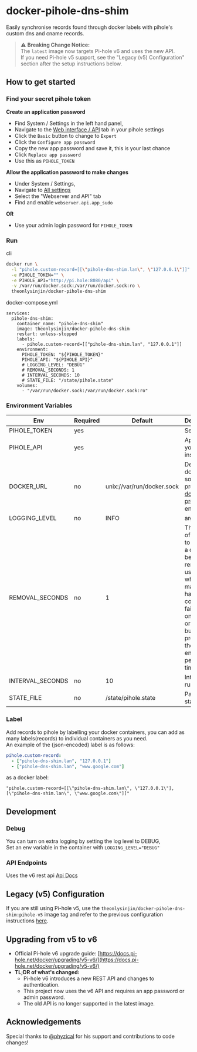 # docker-pihole-dns-shim

Easily synchronise records found through docker labels with pihole's custom dns and cname records.  

> ⚠️ **Breaking Change Notice:**  
> The `latest` image now targets Pi-hole v6 and uses the new API.  
> If you need Pi-hole v5 support, see the "Legacy (v5) Configuration" section after the setup instructions below.

## How to get started

### Find your secret pihole token

**Create an application password**

- Find System / Settings in the left hand panel,
- Navigate to the [Web interface / API](http://pi.hole:8080/admin/settings/api) tab in your pihole settings
- Click the `Basic` button to change to `Expert`
- Click the `Configure app password`
- Copy the new app password and save it, this is your last chance
- Click `Replace app password`
- Use this as `PIHOLE_TOKEN`

**Allow the application password to make changes**

- Under System / Settings,
- Navigate to [All settings](http://pi.hole:8080/admin/settings/all)
- Select the "Webserver and API" tab
- Find and enable `webserver.api.app_sudo`

**OR**

- Use your admin login password for `PIHOLE_TOKEN`

### Run

cli

```bash
docker run \
  -l "pihole.custom-record=[[\"pihole-dns-shim.lan\", \"127.0.0.1\"]]" \
  -e PIHOLE_TOKEN="" \
  -e PIHOLE_API="http://pi.hole:8080/api" \
  -v /var/run/docker.sock:/var/run/docker.sock:ro \
  theonlysinjin/docker-pihole-dns-shim
```

docker-compose.yml

```docker
services:
  pihole-dns-shim:
    container_name: "pihole-dns-shim"
    image: theonlysinjin/docker-pihole-dns-shim
    restart: unless-stopped
    labels:
      - pihole.custom-record=[["pihole-dns-shim.lan", "127.0.0.1"]]
    environment:
      PIHOLE_TOKEN: "${PIHOLE_TOKEN}"
      PIHOLE_API: "${PIHOLE_API}"
      # LOGGING_LEVEL: "DEBUG"
      # REMOVAL_SECONDS: 1
      # INTERVAL_SECONDS: 10
      # STATE_FILE: "/state/pihole.state"
    volumes:
      - "/var/run/docker.sock:/var/run/docker.sock:ro"
```

### Environment Variables

| Env              | Required | Default                    | Description                                                                                                                                                                                    |
| ---------------- | -------- | -------------------------- | ---------------------------------------------------------------------------------------------------------------------------------------------------------------------------------------------- |
| PIHOLE_TOKEN     | yes      |                            | See Above                                                                                                                                                                                      |
| PIHOLE_API       | yes      |                            | Api Url of your pihole instance                                                                                                                                                                |
| DOCKER_URL       | no       | unix://var/run/docker.sock | Defaults to docker socket, or provide [docker proxy](https://github.com/linuxserver/docker-socket-proxy) endpoint                                                                              |
| LOGGING_LEVEL    | no       | INFO                       | argument                                                                                                                                                                                       |
| REMOVAL_SECONDS  | no       | 1                          | The amount of seconds to preserve a dns entry before removing it, useful for when you maybe have a container fail to start on reboot or crash, but preserve the dns entry for a period of time |
| INTERVAL_SECONDS | no       | 10                         | Interval to run syncs                                                                                                                                                                          |
| STATE_FILE       | no       | /state/pihole.state        | Path to statefile                                                                                                                                                                              |

### Label

Add records to pihole by labelling your docker containers, you can add as many labels(records) to individual containers as you need.  
An example of the (json-encoded) label is as follows:

```yaml
pihole.custom-record:
  - ["pihole-dns-shim.lan", "127.0.0.1"]
  - ["pihole-dns-shim.lan", "www.google.com"]
```

as a docker label:

```
"pihole.custom-record=[[\"pihole-dns-shim.lan\", \"127.0.0.1\"], [\"pihole-dns-shim.lan\", \"www.google.com\"]]"
```

## Development

### Debug

You can turn on extra logging by setting the log level to DEBUG,  
Set an env variable in the container with `LOGGING_LEVEL="DEBUG"`

### API Endpoints

Uses the v6 rest api
[Api Docs](http://pi.hole:8080/api/docs)

## Legacy (v5) Configuration

If you are still using Pi-hole v5, use the `theonlysinjin/docker-pihole-dns-shim:pihole-v5` image tag and refer to the previous configuration instructions [here](https://github.com/theonlysinjin/docker-pihole-dns-shim/tree/pihole-v5).

## Upgrading from v5 to v6

- Official Pi-hole v6 upgrade guide: [https://docs.pi-hole.net/docker/upgrading/v5-v6/](https://docs.pi-hole.net/docker/upgrading/v5-v6/)
- **TL;DR of what's changed:**
  - Pi-hole v6 introduces a new REST API and changes to authentication.
  - This project now uses the v6 API and requires an app password or admin password.
  - The old API is no longer supported in the latest image.

## Acknowledgements

Special thanks to [@phyzical](https://github.com/phyzical) for his support and contributions to code changes!
